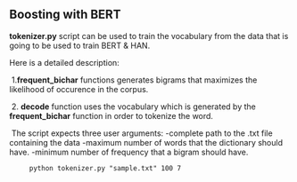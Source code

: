 ## Boosting with BERT

**tokenizer.py** script can be used to train the vocabulary from the data that is going to be used to train BERT & HAN.

Here is a detailed description:

​        1.**frequent_bichar** functions generates bigrams that maximizes the likelihood of occurence in the corpus.

​        2. **decode** function uses the vocabulary which is generated by the **frequent_bichar** function in order to tokenize the word.

​        The script expects three user arguments:
            -complete path to the .txt file containing the data
            -maximum number of words that the dictionary should have.
            -minimum number of frequency that a bigram should have.

         python tokenizer.py "sample.txt" 100 7
